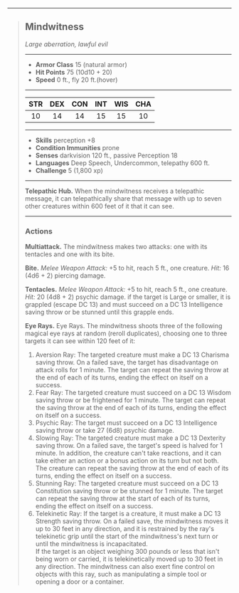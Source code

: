 ***
> ## Mindwitness
> *Large aberration, lawful evil*
> 
> ***
> 
> - **Armor Class** 15 (natural armor)
> - **Hit Points** 75 (10d10 + 20)
> - **Speed** 0 ft., fly 20 ft.(hover)
> 
> ***
> 
> |STR|DEX|CON|INT|WIS|CHA|
> |:---:|:---:|:---:|:---:|:---:|:---:|
> |10|14|14|15|15|10|
> 
> ***
> 
> - **Skills** perception +8
> - **Condition Immunities** prone
> - **Senses** darkvision 120 ft., passive Perception 18
> - **Languages** Deep Speech, Undercommon, telepathy 600 ft.
> - **Challenge** 5 (1,800 xp)
> 
> ***
> 
> **Telepathic Hub.** When the mindwitness receives a telepathic message, it can telepathically share that message with up to seven other creatures within 600 feet of it that it can see.
> 
> ***
> 
> ### Actions
> **Multiattack.** The mindwitness makes two attacks: one with its tentacles and one with its bite.
> 
> **Bite.** *Melee Weapon Attack:* +5 to hit, reach 5 ft., one creature. *Hit:* 16 (4d6 + 2) piercing damage.
> 
> **Tentacles.** *Melee Weapon Attack:* +5 to hit, reach 5 ft., one creature. *Hit:* 20 (4d8 + 2) psychic damage. if the target is Large or smaller, it is grappled (escape DC 13) and must succeed on a DC 13 Intelligence saving throw or be stunned until this grapple ends.
> 
> **Eye Rays.** Eye Rays. The mindwitness shoots three of the following magical eye rays at random (reroll duplicates), choosing one to three targets it can see within 120 feet of it:  
> 1. Aversion Ray: The targeted creature must make a DC 13 Charisma saving throw. On a failed save, the target has disadvantage on attack rolls for 1 minute. The target can repeat the saving throw at the end of each of its turns, ending the effect on itself on a success.  
> 2. Fear Ray: The targeted creature must succeed on a DC 13 Wisdom saving throw or be frightened for 1 minute. The target can repeat the saving throw at the end of each of its turns, ending the effect on itself on a success.  
> 3. Psychic Ray: The target must succeed on a DC 13 Intelligence saving throw or take 27 (6d8) psychic damage.  
> 4. Slowing Ray: The targeted creature must make a DC 13 Dexterity saving throw. On a failed save, the target's speed is halved for 1 minute. In addition, the creature can't take reactions, and it can take either an action or a bonus action on its turn but not both. The creature can repeat the saving throw at the end of each of its turns, ending the effect on itself on a success.  
> 5. Stunning Ray: The targeted creature must succeed on a DC 13 Constitution saving throw or be stunned for 1 minute. The target can repeat the saving throw at the start of each of its turns, ending the effect on itself on a success.  
> 6. Telekinetic Ray: If the target is a creature, it must make a DC 13 Strength saving throw. On a failed save, the mindwitness moves it up to 30 feet in any direction, and it is restrained by the ray's telekinetic grip until the start of the mindwitness's next turn or until the mindwitness is incapacitated.  
> If the target is an object weighing 300 pounds or less that isn't being worn or carried, it is telekinetically moved up to 30 feet in any direction. The mindwitness can also exert fine control on objects with this ray, such as manipulating a simple tool or opening a door or a container.